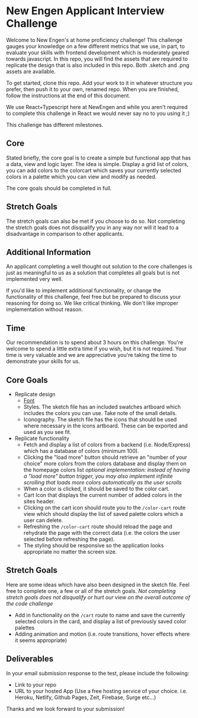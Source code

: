 # New Engen Applicant Interview Challenge

Welcome to New Engen's at home proficiency challenge! This challenge gauges your knowledge on a few different metrics that we use, in part, to evaluate your skills with frontend development which is moderately geared towards javascript. In this repo, you will find the assets that are required to replicate the design that is also included in this repo. Both .sketch and .png assets are available.

To get started, clone this repo. Add your work to it in whatever structure you prefer, then push it to your own, renamed repo.  When you are finished, follow the instructions at the end of this document.

We use React+Typescript here at NewEngen and while you aren't required to complete this challenge in React we would never say no to you using it ;)

This challenge has different milestones.

## Core

Stated briefly, the core goal is to create a simple but functional app that has a data, view and logic layer. The idea is simple. Display a grid list of colors, you can add colors to the colorcart which saves your currently selected colors in a palette which you can view and modify as needed.

The core goals should be completed in full.

## Stretch Goals

The stretch goals can also be met if you choose to do so. Not completing the stretch goals does not disqualify you in any way nor will it lead to a disadvantage in comparison to other applicants.

## Additional Information

An applicant completing a well thought out solution to the core challenges is just as meaningful to us as a solution that completes all goals but is not implemented very well.

If you'd like to implement additional functionality, or change the functionality of this challenge, feel free but be prepared to discuss your reasoning for doing so. We like critical thinking. We don't like improper implementation without reason.

## Time

Our recommendation is to spend about 3 hours on this challenge. You're welcome to spend a little extra time if you wish, but it is not required. Your time is very valuable and we are appreciative you're taking the time to demonstrate your skills for us.

## Core Goals

- Replicate design
  - [Font](./font.md)
  - Styles. The sketch file has an included swatches artboard which includes the colors you can use. Take note of the small details.
  - Iconography. The sketch file has the icons that should be used where necessary in the icons artboard. These can be exported and used as you see fit.
- Replicate functionality
  - Fetch and display a list of colors from a backend (i.e. Node/Express) which has a database of colors (minimum 100).
  - Clicking the "load more" button should retrieve an "number of your choice" more colors from the colors database and display them on the homepage colors list *optional implementation: instead of having a "load more" button trigger, you may also implement infinite scrolling that loads more colors automatically as the user scrolls*
  - When a color is clicked, it should be saved to the color cart.
  - Cart Icon that displays the current number of added colors in the sites header.
  - Clicking on the cart icon should route you to the `/color-cart` route view which should display the list of saved palette colors which a user can delete.
  - Refreshing the `/color-cart` route should reload the page and rehydrate the page with the correct data (i.e. the colors the user selected before refreshing the page).
  - The styling should be responsive so the application looks appropriate no matter the screen size.

## Stretch Goals
Here are some ideas which have also been designed in the sketch file. Feel free to complete one, a few or all of the stretch goals. *Not completing stretch goals does not disqualify or hurt our view on the overall outcome of the code challenge*
  - Add in functionality on the `/cart` route to name and save the currently selected colors in the card, and display a list of previously saved color palettes
  - Adding animation and motion (i.e. route transitions, hover effects where it seems appropriate)

## Deliverables

In your email submission response to the test, please include the following:

- Link to your repo
- URL to your hosted App (Use a free hosting service of your choice. i.e. Heroku, Netlify, Github Pages, Zeit, Firebase, Surge etc...)

Thanks and we look forward to your submission!

